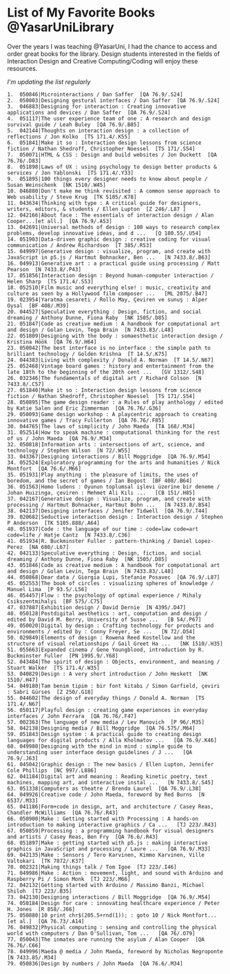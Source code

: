 # List of My Favorite Books @YasarUniLibrary

Over the years I was teaching @YasarUni, I had the chance to access and order great books for the library. Design students interested in the fields of Interaction Design and Creative Computing/Coding will enjoy these resources. 

*I'm updating the list regularly*

	1.	050846|Microinteractions / Dan Saffer  [QA 76.9/.S24] 
 	2.	050003|Designing gestural interfaces / Dan Saffer  [QA 76.9/.S24] 
	3.	046883|Designing for interaction : Creating innovative applications and devices / Dan Saffer  [QA 76.9/.S24] 
	4.	051117|The user experience team of one : A research and design survival guide / Leah Buley  [QA 76.9/.B85] 
	5.	042144|Thoughts on interaction design : a collection of reflections / Jon Kolko  [TS 171.4/.K55] 
	6.	051841|Make it so : Interaction design lessons from science fiction / Nathan Shedroff, Christopher Noessel  [TS 171/.S54] 
	7.	050071|HTML & CSS : Design and build websites / Jon Duckett  [QA 76.76/.D83] 
	8.	051898|Laws of UX : using psychology to design better products & services / Jon Yablonski  [TS 171.4/.Y33] 
	9.	051895|100 things every designer needs to know about people / Susan Weinschenk  [NK 1510/.W45] 
	10.	046880|Don't make me think revisited : A common sense approach to Web usability / Steve Krug  [TK 5105/.K78] 
	11.	043634|Thinking with type : A critical guide for designers, writers, editors, & students / Ellen Lupton  [Z 246/.L87 ] 
	12.	042166|About face : The essentials of interaction design / Alan Cooper...[et all.]  [QA 76.9/.A53] 
	13.	042691|Universal methods of design : 100 ways to research complex problems, develop innovative ideas, and d ...   [Q 180.55/.U54] 
	14.	051903|Data-driven graphic design : creative coding for visual communication / Andrew Richardson  [T 385/.R53] 
	15.	049997|Generative design : visualize, program, and create with JavaScript in p5.js / Hartmut Bohnacker, Ben ...   [N 7433.8/.B63] 
	16.	049913|Generative art : a practical guide using processing / Matt Pearson  [N 7433.8/.P43] 
	17.	051856|Interaction design : Beyond human-computer interaction / Helen Sharp  [TS 171.4/.S53] 
	18.	052510|Film music and everything else! : music, creativity and culture as seen by a Hollywood film composer ...   [ML 2075/.B47] 
	19.	023954|Yaratma cesareti / Rollo May, Çeviren ve sunuş : Alper Oysal  [BF 408/.M39] 
	20.	044527|Speculative everything : Design, fiction, and social dreaming / Anthony Dunne, Fiona Raby  [NK 1505/.D85] 
	21.	051847|Code as creative medium : A handbook for computational art and design / Golan Levin, Tega Brain  [N 7433.83/.L48] 
	22.	051809|Designing with the body : somaesthetic interaction design / Kristina Höök  [QA 76.9/.H64] 
	23.	050042|The best interface is no interface : the simple path to brilliant technology / Golden Krishna  [T 14.5/.K75] 
	24.	044383|Living with complexity / Donald A. Norman  [T 14.5/.N67] 
	25.	052468|Vintage board games : history and entertainment from the late 18th to the beginning of the 20th cent ...   [GV 1312/.S48] 
	26.	032346|The fundamentals of digital art / Richard Colson  [N 7433.8/.C57] 
	27.	051840|Make it so : Interaction design lessons from science fiction / Nathan Shedroff, Christopher Noessel  [TS 171/.S54] 
	28.	050895|The game design reader : a Rules of play anthology / edited by Katie Salen and Eric Zimmerman  [QA 76.76/.G36] 
	29.	050093|Game design workshop : A playcentric approach to creating innovative games / Tracy Fullerton  [QA 76.76/.F85] 
	30.	044765|The laws of simplicity / John Maeda  [TA 168/.M34] 
	31.	052514|How to speak machine : computational thinking for the rest of us / John Maeda  [QA 76.9/.M34] 
	32.	050818|Information arts : intersections of art, science, and technology / Stephen Wilson  [N 72/.W55] 
	33.	043367|Designing interactions / Bill Moggridge  [QA 76.9/.M54] 
	34.	052524|Exploratory programming for the arts and humanities / Nick Montfort  [QA 76.6/.M66] 
	35.	051931|Play anything : the pleasure of limits, the uses of boredom, and the secret of games / Ian Bogost  [BF 408/.B64] 
	36.	051563|Homo ludens : Oyunun toplumsal işlevi üzerine bir deneme / Johan Huizinga, çeviren : Mehmet Ali Kılı ...   [CB 151/.H85] 
	37.	042167|Generative design : Visualize, program, and create with processing / Hartmut Bohnacker, Hartmut Bohn ...   [N 7433.8/.B54] 
	38.	042137|Designing interfaces / Jenifer Tidwell  [QA 76.9/.T44] 
	39.	020682|Seductive interaction design : Interaction design / Stephen P Anderson  [TK 5105.888/.A64] 
	40.	051937|Code : the language of our time : code=law code=art code=life / Hatje Cantz  [N 7433.8/.C36] 
	41.	051934|R. Buckminster Fuller : pattern-thinking / Daniel Lopez-Perez  [NA 680/.L67] 
	42.	042133|Speculative everything : Design, fiction, and social dreaming / Anthony Dunne, Fiona Raby  [NK 1505/.D85] 
	43.	051846|Code as creative medium : A handbook for computational art and design / Golan Levin, Tega Brain  [N 7433.83/.L48] 
	44.	050868|Dear data / Giorgia Lupi, Stefanie Posavec  [QA 76.9/.L87] 
	45.	052553|The book of circles : visualizing spheres of knowledge / Manuel Lima  [P 93.5/.L56] 
	46.	054457|Flow : the psychology of optimal experience / Mihaly Csikszentmihalyi  [BF 575/.C75] 
	47.	037887|Exhibition design / David Dernie  [N 4395/.D47] 
	48.	050128|Postdigital aesthetics : art, computation and design / edited by David M. Berry, University of Susse ...   [B 54/.P67] 
	49.	050020|Digital by design : Crafting technology for products and environments / edited by : Conny Freyer, Se ...   [N 72/.D54] 
	50.	029849|Elements of design : Rowena Reed Kostellow and the structure of visual relationships / Gail Greet Ha ...   [NK 1510/.H35] 
	51.	055663|Expanded cinema / Gene Youngblood, introduction by R. Buckminster Fuller  [PN 1995.9/.Y68] 
	52.	043484|The spirit of design : Objects, environment, and meaning / Stuart Walker  [TS 171.4/.W35] 
	53.	040829|Design : A very short introduction / John Heskett  [NK 1510/.H47] 
	54.	049180|Tam benim tipim : bir font kitabı / Simon Garfield, çeviri : Sabri Gürses  [Z 250/.G18] 
	55.	044602|The design of everyday things / Donald A. Norman  [TS 171.4/.N67] 
	56.	050117|Playful design : creating game experiences in everyday interfaces / John Ferrara  [QA 76.76/.F47] 
	57.	002363|The language of new media / Lev Manovich  [P 96/.M35] 
	58.	042138|Designing media / Bill Moggridge  [QA 76.575/.M64] 
	59.	051843|Design system : A practical guide to creating design languages for digital products / Alla Kholmatov ...   [QA 76.9/.K46] 
	60.	049980|Designing with the mind in mind : simple guide to understanding user interface design guidelines / J ...   [QA 76.9/.J63] 
	61.	045042|Graphic design : The new basics / Ellen Lupton, Jennifer Cole Phillips  [NC 997/.L886] 
	62.	041184|Digital art and meaning : Reading kinetic poetry, text machines, mapping art, and interactive instal ...   [N 7433.8/.S45] 
	63.	051338|Computers as theatre / Brenda Laurel  [QA 76.9/.L38] 
	64.	049926|Creative code / John Maeda, foreword by Red Burns  [N 6537/.M33] 
	65.	041186|Form+code in design, art, and architecture / Casey Reas, Chandler McWilliams  [QA 76.76/.R43] 
	66.	050900|Make : Getting started with Processing : A hands-on introduction to making interactive graphics / Ca ...   [TJ 223/.R43] 
	67.	050859|Processing : a programming handbook for visual designers and artists / Casey Reas, Ben Fry  [QA 76.6/.R43] 
	68.	051897|Make : getting started with p5.js : making interactive graphics in JavaScript and processing / Laure ...   [QA 76.9/.M33] 
	69.	042135|Make : Sensors / Tero Karvinen, Kimmo Karvinen, Ville Valtokari  [TK 7872/.K37] 
	70.	002321|Making things talk / Tom Igoe  [TJ 223/.I46] 
	71.	049986|Make : Action : movement, light, and sound with Arduino and Raspberry Pi / Simon Monk  [TJ 223/.M66] 
	72.	042132|Getting started with Arduino / Massimo Banzi, Michael Shiloh  [TJ 223/.B35] 
	73.	042130|Designing interactions / Bill Moggridge  [QA 76.9/.M54] 
	74.	050184|Design for care : innovating healthcare experience / Peter H. Jones  [R 858/.J66] 
	75.	050880|10 print chr$(205.5+rnd(1)); : goto 10 / Nick Montfort...[et al.]  [QA 76.73/.A14] 
	76.	049832|Physical computing : sensing and controlling the physical world with computers / Dan O'Sullivan, Tom ...   [QA 76/.O79] 
	77.	050043|The inmates are running the asylum / Alan Cooper  [QA 76.76/.C66] 
	78.	049996|Maeda @ media / John Maeda, foreword by Nicholas Negroponte  [N 7433.85/.M34] 
	79.	050836|Design by numbers / John Maeda  [QA 76.6/.M34] 
